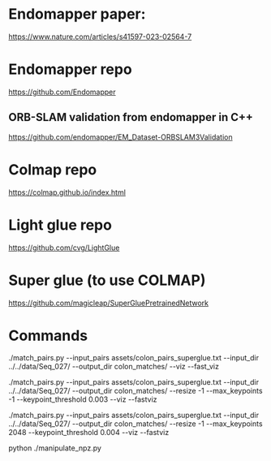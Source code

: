 # Endomapper paper:
https://www.nature.com/articles/s41597-023-02564-7

# Endomapper repo
https://github.com/Endomapper

## ORB-SLAM validation from endomapper in C++
https://github.com/endomapper/EM_Dataset-ORBSLAM3Validation

# Colmap repo
https://colmap.github.io/index.html

# Light glue repo
https://github.com/cvg/LightGlue

# Super glue (to use COLMAP)
https://github.com/magicleap/SuperGluePretrainedNetwork

# Commands
./match_pairs.py --input_pairs assets/colon_pairs_superglue.txt  --input_dir ../../data/Seq_027/ --output_dir colon_matches/ --viz --fast_viz

./match_pairs.py --input_pairs assets/colon_pairs_superglue.txt --input_dir ../../data/Seq_027/ --output_dir colon_matches/ --resize -1 --max_keypoints -1 --keypoint_threshold 0.003 --viz --fastviz

./match_pairs.py --input_pairs assets/colon_pairs_superglue.txt --input_dir ../../data/Seq_027/ --output_dir colon_matches/ --resize -1 --max_keypoints 2048 --keypoint_threshold 0.004 --viz --fastviz

python ./manipulate_npz.py
